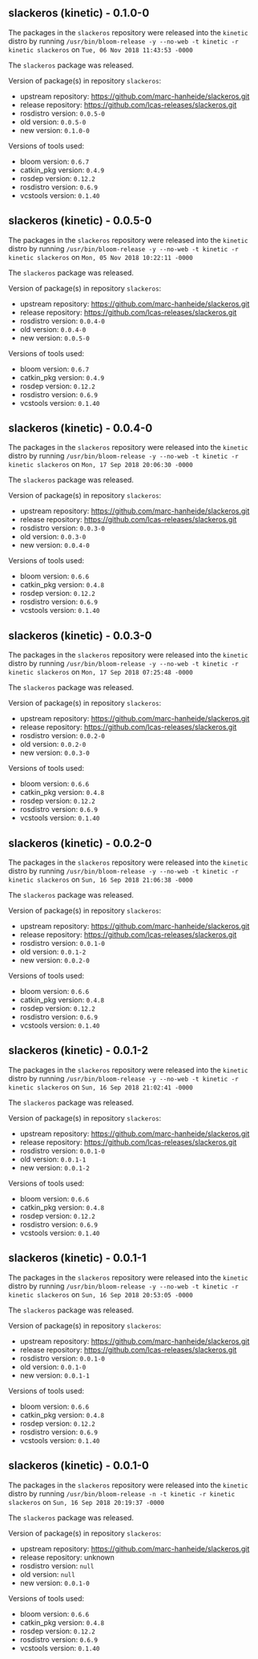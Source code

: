 ## slackeros (kinetic) - 0.1.0-0

The packages in the `slackeros` repository were released into the `kinetic` distro by running `/usr/bin/bloom-release -y --no-web -t kinetic -r kinetic slackeros` on `Tue, 06 Nov 2018 11:43:53 -0000`

The `slackeros` package was released.

Version of package(s) in repository `slackeros`:

- upstream repository: https://github.com/marc-hanheide/slackeros.git
- release repository: https://github.com/lcas-releases/slackeros.git
- rosdistro version: `0.0.5-0`
- old version: `0.0.5-0`
- new version: `0.1.0-0`

Versions of tools used:

- bloom version: `0.6.7`
- catkin_pkg version: `0.4.9`
- rosdep version: `0.12.2`
- rosdistro version: `0.6.9`
- vcstools version: `0.1.40`


## slackeros (kinetic) - 0.0.5-0

The packages in the `slackeros` repository were released into the `kinetic` distro by running `/usr/bin/bloom-release -y --no-web -t kinetic -r kinetic slackeros` on `Mon, 05 Nov 2018 10:22:11 -0000`

The `slackeros` package was released.

Version of package(s) in repository `slackeros`:

- upstream repository: https://github.com/marc-hanheide/slackeros.git
- release repository: https://github.com/lcas-releases/slackeros.git
- rosdistro version: `0.0.4-0`
- old version: `0.0.4-0`
- new version: `0.0.5-0`

Versions of tools used:

- bloom version: `0.6.7`
- catkin_pkg version: `0.4.9`
- rosdep version: `0.12.2`
- rosdistro version: `0.6.9`
- vcstools version: `0.1.40`


## slackeros (kinetic) - 0.0.4-0

The packages in the `slackeros` repository were released into the `kinetic` distro by running `/usr/bin/bloom-release -y --no-web -t kinetic -r kinetic slackeros` on `Mon, 17 Sep 2018 20:06:30 -0000`

The `slackeros` package was released.

Version of package(s) in repository `slackeros`:

- upstream repository: https://github.com/marc-hanheide/slackeros.git
- release repository: https://github.com/lcas-releases/slackeros.git
- rosdistro version: `0.0.3-0`
- old version: `0.0.3-0`
- new version: `0.0.4-0`

Versions of tools used:

- bloom version: `0.6.6`
- catkin_pkg version: `0.4.8`
- rosdep version: `0.12.2`
- rosdistro version: `0.6.9`
- vcstools version: `0.1.40`


## slackeros (kinetic) - 0.0.3-0

The packages in the `slackeros` repository were released into the `kinetic` distro by running `/usr/bin/bloom-release -y --no-web -t kinetic -r kinetic slackeros` on `Mon, 17 Sep 2018 07:25:48 -0000`

The `slackeros` package was released.

Version of package(s) in repository `slackeros`:

- upstream repository: https://github.com/marc-hanheide/slackeros.git
- release repository: https://github.com/lcas-releases/slackeros.git
- rosdistro version: `0.0.2-0`
- old version: `0.0.2-0`
- new version: `0.0.3-0`

Versions of tools used:

- bloom version: `0.6.6`
- catkin_pkg version: `0.4.8`
- rosdep version: `0.12.2`
- rosdistro version: `0.6.9`
- vcstools version: `0.1.40`


## slackeros (kinetic) - 0.0.2-0

The packages in the `slackeros` repository were released into the `kinetic` distro by running `/usr/bin/bloom-release -y --no-web -t kinetic -r kinetic slackeros` on `Sun, 16 Sep 2018 21:06:38 -0000`

The `slackeros` package was released.

Version of package(s) in repository `slackeros`:

- upstream repository: https://github.com/marc-hanheide/slackeros.git
- release repository: https://github.com/lcas-releases/slackeros.git
- rosdistro version: `0.0.1-0`
- old version: `0.0.1-2`
- new version: `0.0.2-0`

Versions of tools used:

- bloom version: `0.6.6`
- catkin_pkg version: `0.4.8`
- rosdep version: `0.12.2`
- rosdistro version: `0.6.9`
- vcstools version: `0.1.40`


## slackeros (kinetic) - 0.0.1-2

The packages in the `slackeros` repository were released into the `kinetic` distro by running `/usr/bin/bloom-release -y --no-web -t kinetic -r kinetic slackeros` on `Sun, 16 Sep 2018 21:02:41 -0000`

The `slackeros` package was released.

Version of package(s) in repository `slackeros`:

- upstream repository: https://github.com/marc-hanheide/slackeros.git
- release repository: https://github.com/lcas-releases/slackeros.git
- rosdistro version: `0.0.1-0`
- old version: `0.0.1-1`
- new version: `0.0.1-2`

Versions of tools used:

- bloom version: `0.6.6`
- catkin_pkg version: `0.4.8`
- rosdep version: `0.12.2`
- rosdistro version: `0.6.9`
- vcstools version: `0.1.40`


## slackeros (kinetic) - 0.0.1-1

The packages in the `slackeros` repository were released into the `kinetic` distro by running `/usr/bin/bloom-release -y --no-web -t kinetic -r kinetic slackeros` on `Sun, 16 Sep 2018 20:53:05 -0000`

The `slackeros` package was released.

Version of package(s) in repository `slackeros`:

- upstream repository: https://github.com/marc-hanheide/slackeros.git
- release repository: https://github.com/lcas-releases/slackeros.git
- rosdistro version: `0.0.1-0`
- old version: `0.0.1-0`
- new version: `0.0.1-1`

Versions of tools used:

- bloom version: `0.6.6`
- catkin_pkg version: `0.4.8`
- rosdep version: `0.12.2`
- rosdistro version: `0.6.9`
- vcstools version: `0.1.40`


## slackeros (kinetic) - 0.0.1-0

The packages in the `slackeros` repository were released into the `kinetic` distro by running `/usr/bin/bloom-release -n -t kinetic -r kinetic slackeros` on `Sun, 16 Sep 2018 20:19:37 -0000`

The `slackeros` package was released.

Version of package(s) in repository `slackeros`:

- upstream repository: https://github.com/marc-hanheide/slackeros.git
- release repository: unknown
- rosdistro version: `null`
- old version: `null`
- new version: `0.0.1-0`

Versions of tools used:

- bloom version: `0.6.6`
- catkin_pkg version: `0.4.8`
- rosdep version: `0.12.2`
- rosdistro version: `0.6.9`
- vcstools version: `0.1.40`


